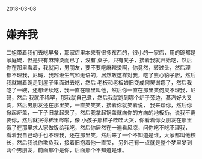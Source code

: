 2018-03-08
# 嫌弃我
二姐带着我们去吃早餐，那家店里本来有很多东西的，很小的一家店，用的碗都是家庭碗，但是只有麻辣烫而已了，没有
桌子，只有凳子，接着我就开始吃，然后你在那里看着，我就问，男朋友，要不要吃麻辣烫啊，你竟然，转过头，然后理
都不理我，尼码，我超级生气和无语的，居然敢这样对我，吃了熊心豹子胆，然后我就端着碗走到屋子里面进去吃，然后
老板和老板娘旧变成何炅谢娜了，然后我吃了一碗，还想继续吃，我一直在哪里叫他，然后你一直在那里笑何炅不理我，尼码，然后
我就不稀罕，那我就自己煮，然后我就跑到哪个炉子旁边，蒸汽好大又烫，然后男朋友还在那里笑，一直笑笑笑，接着你就笑着说，
我来帮你，然后你掀起炉盖，一下子旧拿起来了，然后我拿起锅盖就向你的方向的地板扔，说我不需要你，然后就哭得稀里哗啦，像
小孩子那样子哇哇大哭，你看着你女朋友在那里饿了在那里求人家做饭给我吃，然后你居然在一遍看风凉，问你吃不吃不理我，
看着我自己动手也不理我，还在那里笑，然后来了一个不知道是谁，大家都叫他校长，然后我说你欺负我，接着旧抱着他一直哭，
另外还有一点就是整个梦里梦到两个男朋友，前面那个是你，后面那个不知道是谁。
